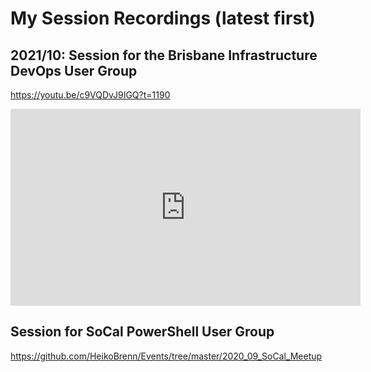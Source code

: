 # My Session Recordings (latest first)
## 2021/10: Session for the Brisbane Infrastructure DevOps User Group
https://youtu.be/c9VQDvJ9IGQ?t=1190

<iframe width="560" height="315" src="https://www.youtube.com/embed/c9VQDvJ9IGQ?start=1190" title="YouTube video player" frameborder="0" allow="accelerometer; autoplay; clipboard-write; encrypted-media; gyroscope; picture-in-picture" allowfullscreen></iframe>

## Session for SoCal PowerShell User Group
https://github.com/HeikoBrenn/Events/tree/master/2020_09_SoCal_Meetup
